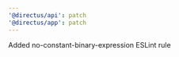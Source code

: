```yaml
---
'@directus/api': patch
'@directus/app': patch
---
```


Added no-constant-binary-expression ESLint rule
